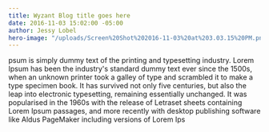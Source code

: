 ```yaml
---
title: Wyzant Blog title goes here
date: 2016-11-03 15:02:00 -05:00
author: Jessy Lobel
hero-image: "/uploads/Screen%20Shot%202016-11-03%20at%203.03.15%20PM.png"
---
```


psum is simply dummy text of the printing and typesetting industry. Lorem Ipsum has been the industry's standard dummy text ever since the 1500s, when an unknown printer took a galley of type and scrambled it to make a type specimen book. It has survived not only five centuries, but also the leap into electronic typesetting, remaining essentially unchanged. It was popularised in the 1960s with the release of Letraset sheets containing Lorem Ipsum passages, and more recently with desktop publishing software like Aldus PageMaker including versions of Lorem Ips
